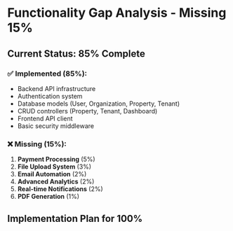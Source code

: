# Functionality Gap Analysis - Missing 15%

## Current Status: 85% Complete

### ✅ Implemented (85%):
- Backend API infrastructure
- Authentication system
- Database models (User, Organization, Property, Tenant)
- CRUD controllers (Property, Tenant, Dashboard)
- Frontend API client
- Basic security middleware

### ❌ Missing (15%):
1. **Payment Processing** (5%)
2. **File Upload System** (3%)
3. **Email Automation** (2%)
4. **Advanced Analytics** (2%)
5. **Real-time Notifications** (2%)
6. **PDF Generation** (1%)

## Implementation Plan for 100%